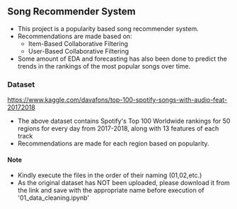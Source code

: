 
## Song Recommender System

* This project is a popularity based song recommender system.
* Recommendations are made based on:
  * Item-Based Collaborative Filtering
  * User-Based Collaborative Filtering 
*  Some amount of EDA and forecasting has also been done to predict the trends in the rankings of the most popular songs over time. 

### Dataset 
https://www.kaggle.com/davafons/top-100-spotify-songs-with-audio-feat-20172018

* The above dataset contains Spotify's Top 100 Worldwide rankings for 50 regions for every day from 2017-2018, along with 13 features of each track
* Recommendations are made for each region based on popularity. 

#### Note
* Kindly execute the files in the order of their naming (01,02,etc.)
* As the original dataset has NOT been uploaded, please download it from the link and save with the appropriate name before execution of '01_data_cleaning.ipynb'

